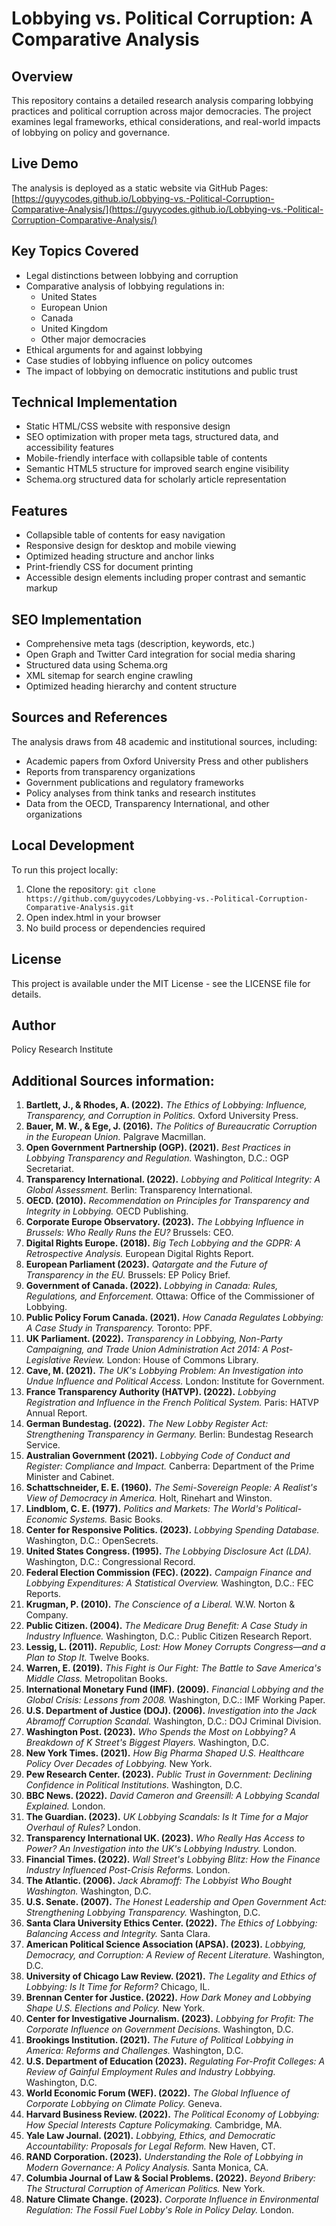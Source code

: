 # Lobbying vs. Political Corruption: A Comparative Analysis

## Overview
This repository contains a detailed research analysis comparing lobbying practices and political corruption across major democracies. The project examines legal frameworks, ethical considerations, and real-world impacts of lobbying on policy and governance.

## Live Demo
The analysis is deployed as a static website via GitHub Pages:
[https://guyycodes.github.io/Lobbying-vs.-Political-Corruption-Comparative-Analysis/](https://guyycodes.github.io/Lobbying-vs.-Political-Corruption-Comparative-Analysis/)

## Key Topics Covered
- Legal distinctions between lobbying and corruption
- Comparative analysis of lobbying regulations in:
  - United States
  - European Union
  - Canada
  - United Kingdom
  - Other major democracies
- Ethical arguments for and against lobbying
- Case studies of lobbying influence on policy outcomes
- The impact of lobbying on democratic institutions and public trust

## Technical Implementation
- Static HTML/CSS website with responsive design
- SEO optimization with proper meta tags, structured data, and accessibility features
- Mobile-friendly interface with collapsible table of contents
- Semantic HTML5 structure for improved search engine visibility
- Schema.org structured data for scholarly article representation

## Features
- Collapsible table of contents for easy navigation
- Responsive design for desktop and mobile viewing
- Optimized heading structure and anchor links
- Print-friendly CSS for document printing
- Accessible design elements including proper contrast and semantic markup

## SEO Implementation
- Comprehensive meta tags (description, keywords, etc.)
- Open Graph and Twitter Card integration for social media sharing
- Structured data using Schema.org
- XML sitemap for search engine crawling
- Optimized heading hierarchy and content structure

## Sources and References
The analysis draws from 48 academic and institutional sources, including:
- Academic papers from Oxford University Press and other publishers
- Reports from transparency organizations
- Government publications and regulatory frameworks
- Policy analyses from think tanks and research institutes
- Data from the OECD, Transparency International, and other organizations

## Local Development
To run this project locally:
1. Clone the repository: `git clone https://github.com/guyycodes/Lobbying-vs.-Political-Corruption-Comparative-Analysis.git`
2. Open index.html in your browser
3. No build process or dependencies required

## License
This project is available under the MIT License - see the LICENSE file for details.

## Author
Policy Research Institute

## Additional Sources information:

1. **Bartlett, J., & Rhodes, A. (2022).** *The Ethics of Lobbying: Influence, Transparency, and Corruption in Politics.* Oxford University Press.
2. **Bauer, M. W., & Ege, J. (2016).** *The Politics of Bureaucratic Corruption in the European Union.* Palgrave Macmillan.
3. **Open Government Partnership (OGP). (2021).** *Best Practices in Lobbying Transparency and Regulation.* Washington, D.C.: OGP Secretariat.
4. **Transparency International. (2022).** *Lobbying and Political Integrity: A Global Assessment.* Berlin: Transparency International.
5. **OECD. (2010).** *Recommendation on Principles for Transparency and Integrity in Lobbying.* OECD Publishing.
6. **Corporate Europe Observatory. (2023).** *The Lobbying Influence in Brussels: Who Really Runs the EU?* Brussels: CEO.
7. **Digital Rights Europe. (2018).** *Big Tech Lobbying and the GDPR: A Retrospective Analysis.* European Digital Rights Report.
8. **European Parliament (2023).** *Qatargate and the Future of Transparency in the EU.* Brussels: EP Policy Brief.
9. **Government of Canada. (2022).** *Lobbying in Canada: Rules, Regulations, and Enforcement.* Ottawa: Office of the Commissioner of Lobbying.
10. **Public Policy Forum Canada. (2021).** *How Canada Regulates Lobbying: A Case Study in Transparency.* Toronto: PPF.
11. **UK Parliament. (2022).** *Transparency in Lobbying, Non-Party Campaigning, and Trade Union Administration Act 2014: A Post-Legislative Review.* London: House of Commons Library.
12. **Cave, M. (2021).** *The UK's Lobbying Problem: An Investigation into Undue Influence and Political Access.* London: Institute for Government.
13. **France Transparency Authority (HATVP). (2022).** *Lobbying Registration and Influence in the French Political System.* Paris: HATVP Annual Report.
14. **German Bundestag. (2022).** *The New Lobby Register Act: Strengthening Transparency in Germany.* Berlin: Bundestag Research Service.
15. **Australian Government (2021).** *Lobbying Code of Conduct and Register: Compliance and Impact.* Canberra: Department of the Prime Minister and Cabinet.
16. **Schattschneider, E. E. (1960).** *The Semi-Sovereign People: A Realist's View of Democracy in America.* Holt, Rinehart and Winston.
17. **Lindblom, C. E. (1977).** *Politics and Markets: The World's Political-Economic Systems.* Basic Books.
18. **Center for Responsive Politics. (2023).** *Lobbying Spending Database.* Washington, D.C.: OpenSecrets.
19. **United States Congress. (1995).** *The Lobbying Disclosure Act (LDA).* Washington, D.C.: Congressional Record.
20. **Federal Election Commission (FEC). (2022).** *Campaign Finance and Lobbying Expenditures: A Statistical Overview.* Washington, D.C.: FEC Reports.
21. **Krugman, P. (2010).** *The Conscience of a Liberal.* W.W. Norton & Company.
22. **Public Citizen. (2004).** *The Medicare Drug Benefit: A Case Study in Industry Influence.* Washington, D.C.: Public Citizen Research Report.
23. **Lessig, L. (2011).** *Republic, Lost: How Money Corrupts Congress—and a Plan to Stop It.* Twelve Books.
24. **Warren, E. (2019).** *This Fight is Our Fight: The Battle to Save America's Middle Class.* Metropolitan Books.
25. **International Monetary Fund (IMF). (2009).** *Financial Lobbying and the Global Crisis: Lessons from 2008.* Washington, D.C.: IMF Working Paper.
26. **U.S. Department of Justice (DOJ). (2006).** *Investigation into the Jack Abramoff Corruption Scandal.* Washington, D.C.: DOJ Criminal Division.
27. **Washington Post. (2023).** *Who Spends the Most on Lobbying? A Breakdown of K Street's Biggest Players.* Washington, D.C.
28. **New York Times. (2021).** *How Big Pharma Shaped U.S. Healthcare Policy Over Decades of Lobbying.* New York.
29. **Pew Research Center. (2023).** *Public Trust in Government: Declining Confidence in Political Institutions.* Washington, D.C.
30. **BBC News. (2022).** *David Cameron and Greensill: A Lobbying Scandal Explained.* London.
31. **The Guardian. (2023).** *UK Lobbying Scandals: Is It Time for a Major Overhaul of Rules?* London.
32. **Transparency International UK. (2023).** *Who Really Has Access to Power? An Investigation into the UK's Lobbying Industry.* London.
33. **Financial Times. (2022).** *Wall Street's Lobbying Blitz: How the Finance Industry Influenced Post-Crisis Reforms.* London.
34. **The Atlantic. (2006).** *Jack Abramoff: The Lobbyist Who Bought Washington.* Washington, D.C.
35. **U.S. Senate. (2007).** *The Honest Leadership and Open Government Act: Strengthening Lobbying Transparency.* Washington, D.C.
36. **Santa Clara University Ethics Center. (2022).** *The Ethics of Lobbying: Balancing Access and Integrity.* Santa Clara.
37. **American Political Science Association (APSA). (2023).** *Lobbying, Democracy, and Corruption: A Review of Recent Literature.* Washington, D.C.
38. **University of Chicago Law Review. (2021).** *The Legality and Ethics of Lobbying: Is It Time for Reform?* Chicago, IL.
39. **Brennan Center for Justice. (2022).** *How Dark Money and Lobbying Shape U.S. Elections and Policy.* New York.
40. **Center for Investigative Journalism. (2023).** *Lobbying for Profit: The Corporate Influence on Government Decisions.* Washington, D.C.
41. **Brookings Institution. (2021).** *The Future of Political Lobbying in America: Reforms and Challenges.* Washington, D.C.
42. **U.S. Department of Education (2023).** *Regulating For-Profit Colleges: A Review of Gainful Employment Rules and Industry Lobbying.* Washington, D.C.
43. **World Economic Forum (WEF). (2022).** *The Global Influence of Corporate Lobbying on Climate Policy.* Geneva.
44. **Harvard Business Review. (2022).** *The Political Economy of Lobbying: How Special Interests Capture Policymaking.* Cambridge, MA.
45. **Yale Law Journal. (2021).** *Lobbying, Ethics, and Democratic Accountability: Proposals for Legal Reform.* New Haven, CT.
46. **RAND Corporation. (2023).** *Understanding the Role of Lobbying in Modern Governance: A Policy Analysis.* Santa Monica, CA.
47. **Columbia Journal of Law & Social Problems. (2022).** *Beyond Bribery: The Structural Corruption of American Politics.* New York.
48. **Nature Climate Change. (2023).** *Corporate Influence in Environmental Regulation: The Fossil Fuel Lobby's Role in Policy Delay.* London.
